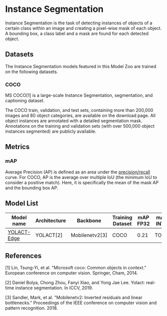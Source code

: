 # Instance Segmentation

Instance Segmentation is the task of detecting instances of objects of a certain class within an image and creating a pixel-wise mask of each object. A bounding box, a class label and a mask are found for each detected object.

## Datasets

The Instance Segmentation models featured in this Model Zoo are trained on the following datasets.

### COCO

MS COCO[1] is a large-scale Instance Segmentation, segmentation, and captioning dataset.

The COCO train, validation, and test sets, containing more than 200,000 images and 80 object categories, are available on the download page. All object instances are annotated with a detailed segmentation mask. Annotations on the training
and validation sets (with over 500,000 object instances segmented) are publicly available.

## Metrics

### mAP

Average Precision (AP) is defined as an area under
the [precision/recall](https://en.wikipedia.org/wiki/Precision_and_recall) curve. For COCO, AP is the average over multiple IoU (the minimum IoU to consider a positive match).
Here, it is specifically the mean of the mask AP and the bounding box AP.

## Model List

 Model name                                             | Architecture | Backbone             | Training Dataset | mAP FP32                            | mAP INT8          | Input size | OPS  | Params | FP32 Size | INT8 Size | Compatibility                            
--------------------------------------------------------|--------------|----------------------|------------------|-------------------------------------|-------------------|------------|------|--------|-----------|-----------|------------------------------------------
 [YOLACT-Edge](./YOLACT-Edge/README.md)           | YOLACT[2]       | Mobilenetv2[3] | COCO       | 0.21	 | TODO              | 550x550    | 17G |  9M  | 32MB    | 8.5MB     | i.MX 8M Plus, i.MX 93        

## References

[1] Lin, Tsung-Yi, et al. "Microsoft coco: Common objects in context." European conference on computer vision. Springer,
Cham, 2014.

[2] Daniel Bolya, Chong Zhou, Fanyi Xiao, and Yong Jae Lee. Yolact: real-time instance segmentation. In ICCV, 2019.

[3] Sandler, Mark, et al. "Mobilenetv2: Inverted residuals and linear bottlenecks." Proceedings of the IEEE conference
on computer vision and pattern recognition. 2018.